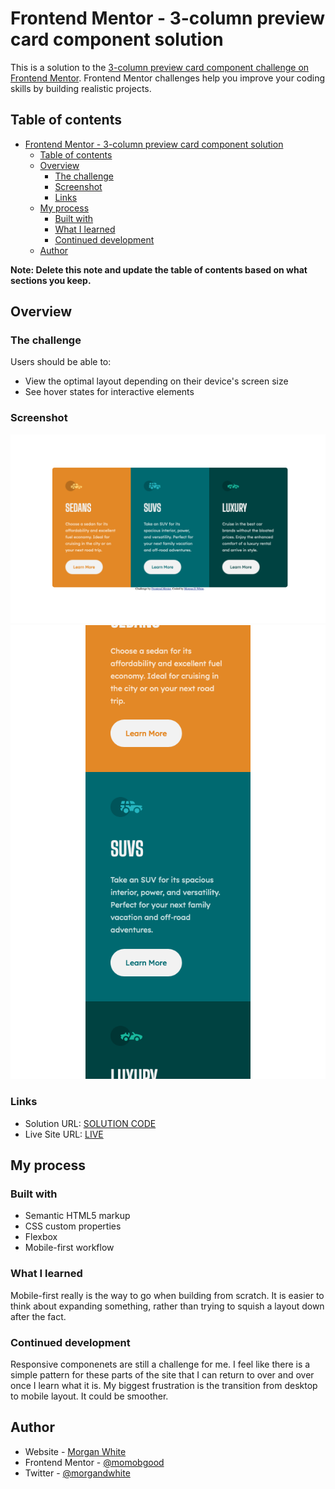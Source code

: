 # Frontend Mentor - 3-column preview card component solution

This is a solution to the [3-column preview card component challenge on Frontend Mentor](https://www.frontendmentor.io/challenges/3column-preview-card-component-pH92eAR2-). Frontend Mentor challenges help you improve your coding skills by building realistic projects. 

## Table of contents

- [Frontend Mentor - 3-column preview card component solution](#frontend-mentor---3-column-preview-card-component-solution)
  - [Table of contents](#table-of-contents)
  - [Overview](#overview)
    - [The challenge](#the-challenge)
    - [Screenshot](#screenshot)
    - [Links](#links)
  - [My process](#my-process)
    - [Built with](#built-with)
    - [What I learned](#what-i-learned)
    - [Continued development](#continued-development)
  - [Author](#author)

**Note: Delete this note and update the table of contents based on what sections you keep.**

## Overview

### The challenge

Users should be able to:

- View the optimal layout depending on their device's screen size
- See hover states for interactive elements

### Screenshot

![desktop](./desktop-preview-card-ss.png)
![mobile](./mobile-preview-card-ss.png)



### Links

- Solution URL: [SOLUTION CODE](https://github.com/morganwhite/3-column-preview-card)
- Live Site URL: [LIVE](https://morganwhite.github.io/3-column-preview-card/)

## My process

### Built with

- Semantic HTML5 markup
- CSS custom properties
- Flexbox
- Mobile-first workflow

### What I learned

Mobile-first really is the way to go when building from scratch. It is easier to think about expanding something, rather than trying to squish a layout down after the fact.


### Continued development

Responsive componenets are still a challenge for me. I feel like there is a simple pattern for these parts of the site that I can return to over and over once I learn what it is. My biggest frustration is the transition from desktop to mobile layout. It could be smoother.


## Author

- Website - [Morgan White](https://www.morgandanielwhite.com)
- Frontend Mentor - [@momobgood](https://www.frontendmentor.io/profile/momobgood)
- Twitter - [@morgandwhite](https://www.twitter.com/morgandwhite)